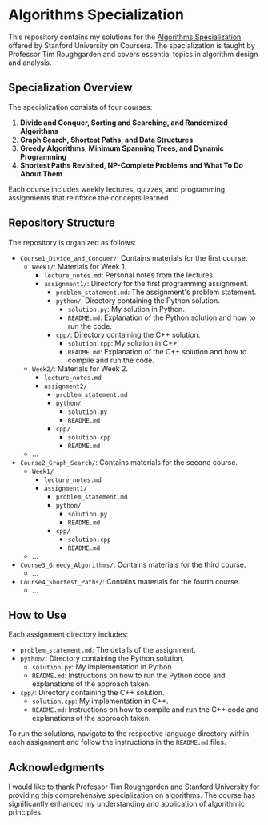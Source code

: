 # Algorithms Specialization

This repository contains my solutions for the [Algorithms Specialization](https://www.coursera.org/specializations/algorithms) offered by Stanford University on Coursera. The specialization is taught by Professor Tim Roughgarden and covers essential topics in algorithm design and analysis.

## Specialization Overview

The specialization consists of four courses:

1. **Divide and Conquer, Sorting and Searching, and Randomized Algorithms**
2. **Graph Search, Shortest Paths, and Data Structures**
3. **Greedy Algorithms, Minimum Spanning Trees, and Dynamic Programming**
4. **Shortest Paths Revisited, NP-Complete Problems and What To Do About Them**

Each course includes weekly lectures, quizzes, and programming assignments that reinforce the concepts learned.

## Repository Structure

The repository is organized as follows:

- `Course1_Divide_and_Conquer/`: Contains materials for the first course.
  - `Week1/`: Materials for Week 1.
    - `lecture_notes.md`: Personal notes from the lectures.
    - `assignment1/`: Directory for the first programming assignment.
      - `problem_statement.md`: The assignment's problem statement.
      - `python/`: Directory containing the Python solution.
        - `solution.py`: My solution in Python.
        - `README.md`: Explanation of the Python solution and how to run the code.
      - `cpp/`: Directory containing the C++ solution.
        - `solution.cpp`: My solution in C++.
        - `README.md`: Explanation of the C++ solution and how to compile and run the code.
  - `Week2/`: Materials for Week 2.
    - `lecture_notes.md`
    - `assignment2/`
      - `problem_statement.md`
      - `python/`
        - `solution.py`
        - `README.md`
      - `cpp/`
        - `solution.cpp`
        - `README.md`
  - ...
- `Course2_Graph_Search/`: Contains materials for the second course.
  - `Week1/`
    - `lecture_notes.md`
    - `assignment1/`
      - `problem_statement.md`
      - `python/`
        - `solution.py`
        - `README.md`
      - `cpp/`
        - `solution.cpp`
        - `README.md`
  - ...
- `Course3_Greedy_Algorithms/`: Contains materials for the third course.
  - ...
- `Course4_Shortest_Paths/`: Contains materials for the fourth course.
  - ...

## How to Use

Each assignment directory includes:

- `problem_statement.md`: The details of the assignment.
- `python/`: Directory containing the Python solution.
  - `solution.py`: My implementation in Python.
  - `README.md`: Instructions on how to run the Python code and explanations of the approach taken.
- `cpp/`: Directory containing the C++ solution.
  - `solution.cpp`: My implementation in C++.
  - `README.md`: Instructions on how to compile and run the C++ code and explanations of the approach taken.

To run the solutions, navigate to the respective language directory within each assignment and follow the instructions in the `README.md` files.

## Acknowledgments

I would like to thank Professor Tim Roughgarden and Stanford University for providing this comprehensive specialization on algorithms. The course has significantly enhanced my understanding and application of algorithmic principles.
